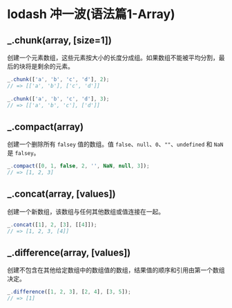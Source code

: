 # lodash 冲一波(语法篇1-Array)

## _.chunk(array, [size=1])

创建一个元素数组，这些元素按大小的长度分成组。如果数组不能被平均分割，最后的块将是剩余的元素。

```js
_.chunk(['a', 'b', 'c', 'd'], 2);
// => [['a', 'b'], ['c', 'd']]
 
_.chunk(['a', 'b', 'c', 'd'], 3);
// => [['a', 'b', 'c'], ['d']]
```

## _.compact(array)

创建一个删除所有 `falsey` 值的数组。值 `false`、`null`、`0`、`""`、`undefined` 和 `NaN`是 `falsey`。

```js
_.compact([0, 1, false, 2, '', NaN, null, 3]);
// => [1, 2, 3]
```

## _.concat(array, [values])

创建一个新数组，该数组与任何其他数组或值连接在一起。

```js
_.concat([1], 2, [3], [[4]]);
// => [1, 2, 3, [4]]
```

## _.difference(array, [values])

创建不包含在其他给定数组中的数组值的数组，结果值的顺序和引用由第一个数组决定。

```js
_.difference([1, 2, 3], [2, 4], [3, 5]);
// => [1]
```